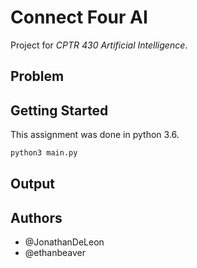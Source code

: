 # Connect Four AI

Project for *CPTR 430 Artificial Intelligence*.

## Problem


## Getting Started

This assignment was done in python 3.6.

```python
python3 main.py
```

## Output


## Authors
- @JonathanDeLeon
- @ethanbeaver
